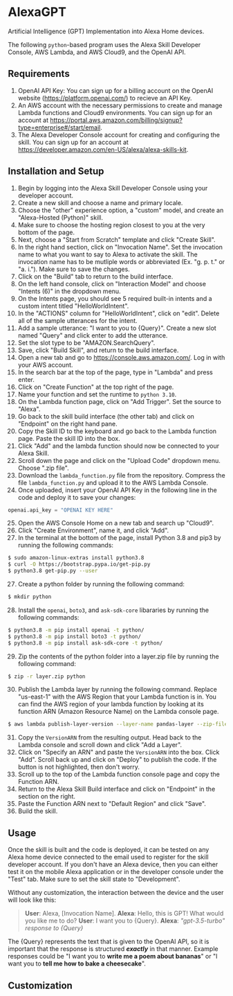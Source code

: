 # AlexaGPT

Artificial Intelligence (GPT) Implementation into Alexa Home devices.

The following `python`-based program uses the Alexa Skill Developer Console, AWS Lambda, and AWS Cloud9, and the OpenAI API.

## Requirements 

1. OpenAI API Key: You can sign up for a billing account on the OpenAI website (https://platform.openai.com/) to recieve an API Key.
2. An AWS account with the necessary permissions to create and manage Lambda functions and Cloud9 environments. You can sign up for an account at https://portal.aws.amazon.com/billing/signup?type=enterprise#/start/email.
3. The Alexa Developer Console account for creating and configuring the skill. You can sign up for an account at https://developer.amazon.com/en-US/alexa/alexa-skills-kit.

## Installation and Setup

1. Begin by logging into the Alexa Skill Developer Console using your developer account.
2. Create a new skill and choose a name and primary locale. 
3. Choose the "other" experience option, a "custom" model, and create an "Alexa-Hosted (Python)" skill.
4. Make sure to choose the hosting region closest to you at the very bottom of the page.
5. Next, choose a "Start from Scratch" template and click "Create Skill".
6. In the right hand section, click on "Invocation Name". Set the invocation name to what you want to say to Alexa to activate the skill. The invocation name has to be mutliple words or abbreviated (Ex. "g. p. t." or "a. i."). Make sure to save the changes.
7. Click on the "Build" tab to return to the build interface.
8. On the left hand console, click on "Interaction Model" and choose "Intents (6)" in the dropdown menu.
9. On the Intents page, you should see 5 required built-in intents and a custom intent titled "HelloWorldIntent".
10. In the "ACTIONS" column for "HelloWorldIntent", click on "edit". Delete all of the sample utterances for the intent.
11. Add a sample utterance: "I want to you to {Query}". Create a new slot named "Query" and click enter to add the utterance.
12. Set the slot type to be "AMAZON.SearchQuery".
13. Save, click "Build Skill", and return to the build interface. 
14. Open a new tab and go to https://console.aws.amazon.com/. Log in with your AWS account.
15. In the search bar at the top of the page, type in "Lambda" and press enter.
16. Click on "Create Function" at the top right of the page. 
17. Name your function and set the runtime to `python 3.10`.
18. On the Lambda function page, click on "Add Trigger". Set the source to "Alexa".
19. Go back to the skill build interface (the other tab) and click on "Endpoint" on the right hand pane.
20. Copy the Skill ID to the keyboard and go back to the Lambda function page. Paste the skill ID into the box.
21. Click "Add" and the lambda function should now be connected to your Alexa Skill. 
22. Scroll down the page and click on the "Upload Code" dropdown menu. Choose ".zip file".
23. Download the `lambda_function.py` file from the repository. Compress the file `lambda_function.py` and upload it to the AWS Lambda Console.
24. Once uploaded, insert your OpenAI API Key in the following line in the code and deploy it to save your changes:
```python
openai.api_key = "OPENAI KEY HERE"
```
25. Open the AWS Console Home on a new tab and search up "Cloud9".
26. Click "Create Environment", name it, and click "Add".
27. In the terminal at the bottom of the page, install Python 3.8 and pip3 by running the following commands:
```bash
$ sudo amazon-linux-extras install python3.8
$ curl -O https://bootstrap.pypa.io/get-pip.py
$ python3.8 get-pip.py --user
```
27. Create a python folder by running the following command:
```bash
$ mkdir python
```
28. Install the `openai`, `boto3`, and `ask-sdk-core` libararies by running the following commands:
```bash
$ python3.8 -m pip install openai -t python/
$ python3.8 -m pip install boto3 -t python/
$ python3.8 -m pip install ask-sdk-core -t python/
```
29. Zip the contents of the python folder into a layer.zip file by running the following command:
```bash
$ zip -r layer.zip python
```
30. Publish the Lambda layer by running the following command. Replace "us-east-1" with the AWS Region that your Lambda function is in. You can find the AWS region of your lambda function by looking at its function ARN (Amazon Resource Name) on the Lambda console page. 
```bash
$ aws lambda publish-layer-version --layer-name pandas-layer --zip-file fileb://layer.zip --compatible-runtimes python3.8 --region us-east-1
```
31. Copy the `VersionARN` from the resulting output. Head back to the Lambda console and scroll down and click "Add a Layer".
32. Click on "Specify an ARN" and paste the `VersionARN` into the box. Click "Add". Scroll back up and click on "Deploy" to publish the code. If the button is not highlighted, then don't worry.
33. Scroll up to the top of the Lambda function console page and copy the Function ARN. 
34. Return to the Alexa Skill Build interface and click on "Endpoint" in the section on the right. 
35. Paste the Function ARN next to "Default Region" and click "Save".
36. Build the skill.

## Usage

Once the skill is built and the code is deployed, it can be tested on any Alexa home device connected to the email used to register for the skill developer account. If you don't have an Alexa device, then you can either test it on the mobile Alexa application or in the developer console under the "Test" tab. Make sure to set the skill state to "Development".

Without any customization, the interaction between the device and the user will look like this:
> **User**: Alexa, [Invocation Name].
> **Alexa**: Hello, this is GPT! What would you like me to do?
> **User**: I want you to {Query}.
> **Alexa**: *"gpt-3.5-turbo" response to {Query}*

The {Query} represents the text that is given to the OpenAI API, so it is important that the response is structured ***exactly*** in that manner. Example responses could be "I want you to **write me a poem about bananas**" or "I want you to **tell me how to bake a cheesecake**".

## Customization
